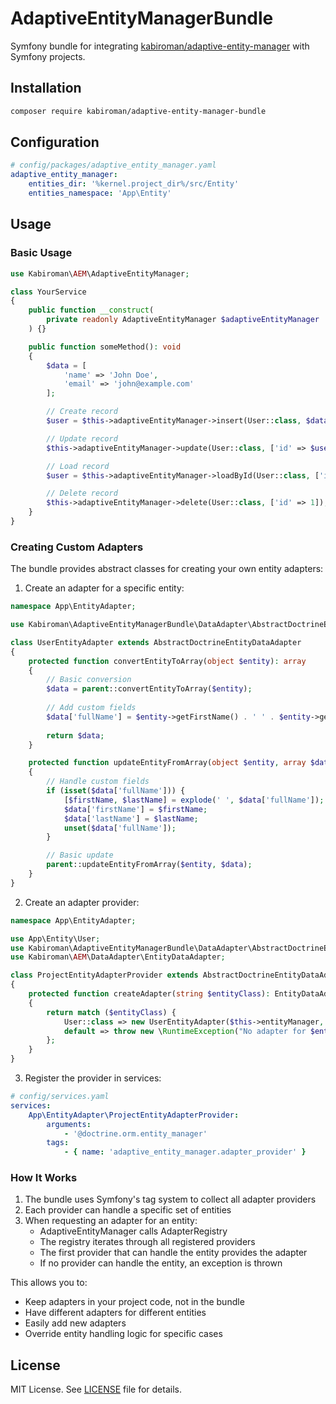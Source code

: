 # AdaptiveEntityManagerBundle

Symfony bundle for integrating [kabiroman/adaptive-entity-manager](https://github.com/kabiroman/adaptive-entity-manager) with Symfony projects.

## Installation

```bash
composer require kabiroman/adaptive-entity-manager-bundle
```

## Configuration

```yaml
# config/packages/adaptive_entity_manager.yaml
adaptive_entity_manager:
    entities_dir: '%kernel.project_dir%/src/Entity'
    entities_namespace: 'App\Entity'
```

## Usage

### Basic Usage

```php
use Kabiroman\AEM\AdaptiveEntityManager;

class YourService
{
    public function __construct(
        private readonly AdaptiveEntityManager $adaptiveEntityManager
    ) {}

    public function someMethod(): void
    {
        $data = [
            'name' => 'John Doe',
            'email' => 'john@example.com'
        ];

        // Create record
        $user = $this->adaptiveEntityManager->insert(User::class, $data);

        // Update record
        $this->adaptiveEntityManager->update(User::class, ['id' => $user['id']], $data);

        // Load record
        $user = $this->adaptiveEntityManager->loadById(User::class, ['id' => 1]);

        // Delete record
        $this->adaptiveEntityManager->delete(User::class, ['id' => 1]);
    }
}
```

### Creating Custom Adapters

The bundle provides abstract classes for creating your own entity adapters:

1. Create an adapter for a specific entity:

```php
namespace App\EntityAdapter;

use Kabiroman\AdaptiveEntityManagerBundle\DataAdapter\AbstractDoctrineEntityDataAdapter;

class UserEntityAdapter extends AbstractDoctrineEntityDataAdapter
{
    protected function convertEntityToArray(object $entity): array
    {
        // Basic conversion
        $data = parent::convertEntityToArray($entity);
        
        // Add custom fields
        $data['fullName'] = $entity->getFirstName() . ' ' . $entity->getLastName();
        
        return $data;
    }

    protected function updateEntityFromArray(object $entity, array $data): void
    {
        // Handle custom fields
        if (isset($data['fullName'])) {
            [$firstName, $lastName] = explode(' ', $data['fullName']);
            $data['firstName'] = $firstName;
            $data['lastName'] = $lastName;
            unset($data['fullName']);
        }

        // Basic update
        parent::updateEntityFromArray($entity, $data);
    }
}
```

2. Create an adapter provider:

```php
namespace App\EntityAdapter;

use App\Entity\User;
use Kabiroman\AdaptiveEntityManagerBundle\DataAdapter\AbstractDoctrineEntityDataAdapterProvider;
use Kabiroman\AEM\DataAdapter\EntityDataAdapter;

class ProjectEntityAdapterProvider extends AbstractDoctrineEntityDataAdapterProvider
{
    protected function createAdapter(string $entityClass): EntityDataAdapter
    {
        return match ($entityClass) {
            User::class => new UserEntityAdapter($this->entityManager, $entityClass),
            default => throw new \RuntimeException("No adapter for $entityClass")
        };
    }
}
```

3. Register the provider in services:

```yaml
# config/services.yaml
services:
    App\EntityAdapter\ProjectEntityAdapterProvider:
        arguments:
            - '@doctrine.orm.entity_manager'
        tags:
            - { name: 'adaptive_entity_manager.adapter_provider' }
```

### How It Works

1. The bundle uses Symfony's tag system to collect all adapter providers
2. Each provider can handle a specific set of entities
3. When requesting an adapter for an entity:
   - AdaptiveEntityManager calls AdapterRegistry
   - The registry iterates through all registered providers
   - The first provider that can handle the entity provides the adapter
   - If no provider can handle the entity, an exception is thrown

This allows you to:
- Keep adapters in your project code, not in the bundle
- Have different adapters for different entities
- Easily add new adapters
- Override entity handling logic for specific cases

## License

MIT License. See [LICENSE](LICENSE) file for details. 